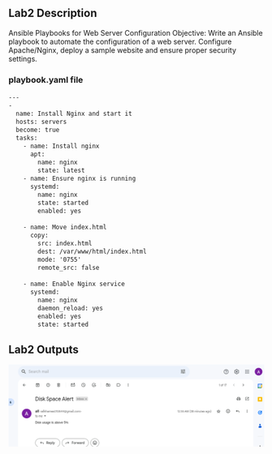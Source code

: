 ## Lab2 Description 

Ansible Playbooks for Web Server Configuration Objective: Write an Ansible playbook to automate the configuration of a web server. Configure Apache/Nginx, deploy a sample website and ensure proper security settings.

### playbook.yaml file
```
---
- 
  name: Install Nginx and start it
  hosts: servers
  become: true
  tasks:
    - name: Install nginx
      apt:
        name: nginx
        state: latest 
    - name: Ensure nginx is running
      systemd:
        name: nginx
        state: started
        enabled: yes

    - name: Move index.html
      copy: 
        src: index.html
        dest: /var/www/html/index.html
        mode: '0755'
        remote_src: false

    - name: Enable Nginx service
      systemd:
        name: nginx
        daemon_reload: yes
        enabled: yes
        state: started

```

## Lab2 Outputs

![](https://github.com/AliKhamed/ivolve_labs/blob/main/linux/screenshots/lab2.png)



